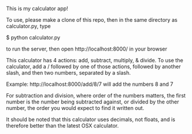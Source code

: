 This is my calculator app!

To use, please make a clone of this repo, then in the same directory as calculator.py, type 

$ python calculator.py

to run the server, then open http://localhost:8000/ in your browser

This calculator has 4 actions: add, subtract, multiply, & divide.
To use the calculator, add a / followed by one of those actions, followed by another slash, and then two numbers, separated by a slash.

Example:
http://localhost:8000/add/8/7 will add the numbers 8 and 7

For subtraction and division, where order of the numbers matters, the first number is the number being subtracted against, or divided by the other number, the order you would expect to find it written out.

It should be noted that this calculator uses decimals, not floats, and is therefore better than the latest OSX calculator.